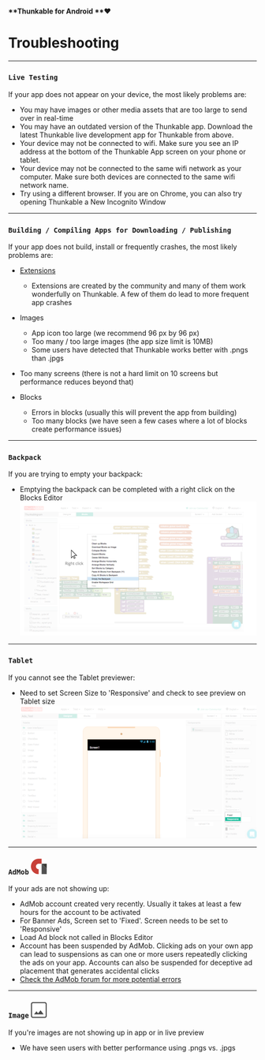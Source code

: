 #### **Thunkable for Android **❤

# Troubleshooting 

---

### `Live Testing`

If your app does not appear on your device, the most likely problems are:

* You may have images or other media assets that are too large to send over in real-time
* You may have an outdated version of the Thunkable app. Download the latest Thunkable live development app for Thunkable from above.
* Your device may not be connected to wifi. Make sure you see an IP address at the bottom of the Thunkable App screen on your phone or tablet.
* Your device may not be connected to the same wifi network as your computer. Make sure both devices are connected to the same wifi network name.
* Try using a different browser. If you are on Chrome, you can also try opening Thunkable a New Incognito Window

---

### `Building / Compiling Apps for Downloading / Publishing`

If your app does not build, install or frequently crashes, the most likely problems are:

* [Extensions](/Android/extensions.md)

  * Extensions are created by the community and many of them work wonderfully on Thunkable.  A few of them do lead to more frequent app crashes

* Images

  * App icon too large \(we recommend 96 px by 96 px\)
  * Too many / too large images \(the app size limit is 10MB\)
  * Some users have detected that Thunkable works better with .pngs than .jpgs

* Too many screens \(there is not a hard limit on 10 screens but performance reduces beyond that\)

* Blocks

  * Errors in blocks \(usually this will prevent the app from building\)
  * Too many blocks \(we have seen a few cases where a lot of blocks create performance issues\)

---

### `Backpack`

If you are trying to empty your backpack:

* Emptying the backpack can be completed with a right click on the Blocks Editor![](/assets/empty-backpack.png)

---

### `Tablet`

If you cannot see the Tablet previewer:

* Need to set Screen Size to 'Responsive' and check to see preview on Tablet size![](/assets/tablet-screen-fig-1.png)

---

### `AdMob` ![](/assets/admob-icon.png)

If your ads are not showing up:

* AdMob account created very recently. Usually it takes at least a few hours for the account to be activated
* For Banner Ads, Screen set to 'Fixed'. Screen needs to be set to 'Responsive'
* Load Ad block not called in Blocks Editor
* Account has been suspended by AdMob. Clicking ads on your own app can lead to suspensions as can one or more users repeatedly clicking the ads on your app. Accounts can also be suspended for deceptive ad placement that generates accidental clicks
* [Check the AdMob forum for more potential errors](https://community.thunkable.com/c/professional/admob)

---

### `Image` ![](/assets/image-icon.png)

If you're images are not showing up in app or in live preview

* We have seen users with better performance using .pngs vs. .jpgs



